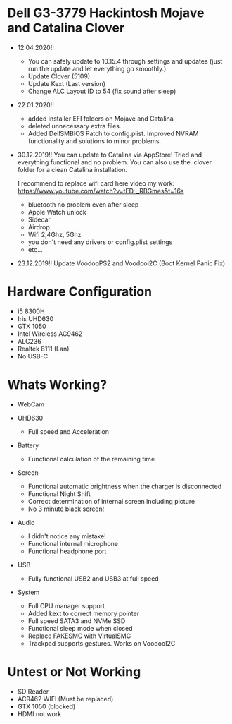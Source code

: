 # Dell G3-3779 Hackintosh Mojave and Catalina Clover

* 12.04.2020!!

	- You can safely update to 10.15.4 through settings and updates (just run the update and let everything go smoothly.)
	- Update Clover (5109)
	- Update Kext (Last version)
	- Change ALC Layout ID to 54 (fix sound after sleep)
	
* 22.01.2020!!	
	- added installer EFI folders on Mojave and Catalina
	- deleted unnecessary extra files.
	- Added DellSMBIOS Patch to config.plist. Improved NVRAM functionality and solutions to minor problems.
	
* 30.12.2019!!	You can update to Catalina via AppStore! Tried and everything functional and no problem. You can also use the. clover folder for a clean Catalina installation.

	I recommend to replace wifi card here video my work: https://www.youtube.com/watch?v=tED-_RBGmes&t=16s
	
	- bluetooth no problem even after sleep
	- Apple Watch unlock
	- Sidecar
	- Airdrop
	- Wifi 2,4Ghz, 5Ghz
	- you don't need any drivers or config.plist settings
	- etc...
	
* 23.12.2019!! Update VoodooPS2 and Voodooi2C (Boot Kernel Panic Fix)

# Hardware Configuration
* i5 8300H 
* Iris UHD630 
* GTX 1050
* Intel Wireless AC9462 
* ALC236 
* Realtek 8111 (Lan)
* No USB-C

# Whats Working?

* WebCam

* UHD630

	- Full speed and Acceleration
	
* Battery

	- Functional calculation of the remaining time
	
* Screen

	- Functional automatic brightness when the charger is disconnected
	- Functional Night Shift
	- Correct determination of internal screen including picture
	- No 3 minute black screen!
	
* Audio

	- I didn't notice any mistake!
	- Functional internal microphone
	- Functional headphone port
	
* USB

	- Fully functional USB2 and USB3 at full speed

* System

	- Full CPU manager support
	- Added kext to correct memory pointer
	- Full speed SATA3 and NVMe SSD
	- Functional sleep mode when closed
	- Replace FAKESMC with VirtualSMC
	- Trackpad supports gestures. Works on VoodooI2C
	
# Untest or Not Working
* SD Reader 
* AC9462 WIFI (Must be replaced)
* GTX 1050 (blocked) 
* HDMI not work
